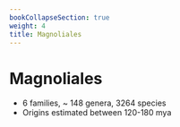 ```yaml
---
bookCollapseSection: true
weight: 4
title: Magnoliales
---
```


# Magnoliales

* 6 families, ~ 148 genera, 3264 species
* Origins estimated between 120-180 mya